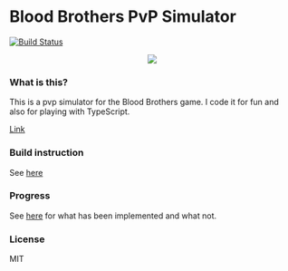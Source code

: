 Blood Brothers PvP Simulator
================
[![Build Status](https://travis-ci.org/chinhodado/Blood-Brothers-PvP-Simulator.svg?branch=master)](https://travis-ci.org/chinhodado/Blood-Brothers-PvP-Simulator)

<p align="center">
    <img src="https://cloud.githubusercontent.com/assets/1388219/5420895/3e81d7ae-8229-11e4-93a0-e20acf72c8d9.jpg">
</p>

### What is this?
This is a pvp simulator for the Blood Brothers game.
I code it for fun and also for playing with TypeScript.

[Link](http://chinhodado.github.io/bb_pvp/setting.html)

### Build instruction
See [here](https://github.com/chinhodado/bb_pvp_simulator/wiki/Build-instruction)

### Progress
See [here](https://github.com/chinhodado/bb_pvp_simulator/wiki/What-is-implemented-and-what-is-not) for what has been implemented and what not.

### License
MIT
